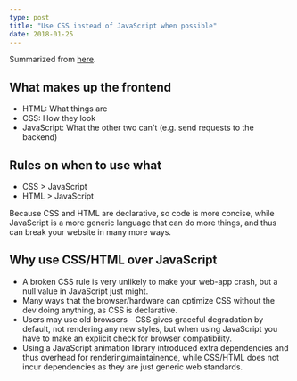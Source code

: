 ```yaml
---
type: post
title: "Use CSS instead of JavaScript when possible"
date: 2018-01-25
---
```


Summarized from [here](https://hackernoon.com/in-simple-terms-css-vs-javascript-abc9d709399d).

## What makes up the frontend

* HTML: What things are
* CSS: How they look
* JavaScript: What the other two can't (e.g. send requests to the backend)

## Rules on when to use what

* CSS > JavaScript
* HTML > JavaScript

Because CSS and HTML are declarative, so code is more concise,
while JavaScript is a more generic language that can do more things,
and thus can break your website in many more ways.

## Why use CSS/HTML over JavaScript

* A broken CSS rule is very unlikely to make your web-app crash, but a null value in JavaScript just might.
* Many ways that the browser/hardware can optimize CSS without the dev doing anything, as CSS is declarative.
* Users may use old browsers - CSS gives graceful degradation by default, not rendering any new styles, but when using JavaScript you have to make an explicit check for browser compatibility.
* Using a JavaScript animation library introduced extra dependencies and thus overhead for rendering/maintainence, while CSS/HTML does not incur dependencies as they are just generic web standards.

